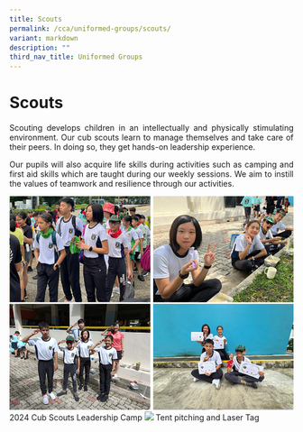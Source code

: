 ```yaml
---
title: Scouts
permalink: /cca/uniformed-groups/scouts/
variant: markdown
description: ""
third_nav_title: Uniformed Groups
---
```

# Scouts
<p align="justify">
Scouting develops children in an intellectually and physically stimulating environment. Our cub scouts learn to manage themselves and take care of their peers. In doing so, they get hands-on leadership experience. </p>

<p align="justify">
Our pupils will also acquire life skills during activities such as camping and first aid skills which are taught during our weekly sessions. We aim to instill the values of teamwork and resilience through our activities.</p>

<img src="/images/CCA/scouts24.jpg">
2024 Cub Scouts Leadership Camp

<img src="/images/CCA/scouts24_3.png"> 
Tent pitching and Laser Tag
